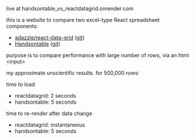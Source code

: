 
live at handsontable_vs_reactdatagrid.onrender.com

this is a website to compare two excel-type React spreadsheet components:

- [adazzle/react-data-grid](https://adazzle.github.io/react-data-grid/) ([git](https://github.com/adazzle/react-data-grid))
- [Handsontable](https://handsontable.com/) ([git](https://github.com/handsontable/handsontable))

purpose is to compare performance with large number of rows, via an html \<input\> 


my approximate unscientific results.  for 500,000 rows:

time to load

- reactdatagrid: 2 seconds
- handsontable: 5 seconds

time to re-render after data change
- reactdatagrid: instantaneous
- handsontable: 5 seconds




